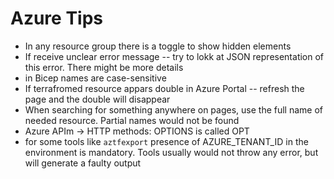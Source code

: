 # Azure Tips

- In any resource group there is a toggle to show hidden elements
- If receive unclear error message -- try to lokk at JSON representation of this error. There might be more details
- in Bicep names are case-sensitive
- If terrafromed resource appars double in Azure Portal -- refresh the page and the double will disappear
- When searching for something anywhere on pages, use the full name of needed resource. Partial names would not be found
- Azure APIm -> HTTP methods: OPTIONS is called OPT
- for some tools like `aztfexport` presence of AZURE_TENANT_ID in the environment is mandatory. Tools usually would not throw any error, but will generate a faulty output